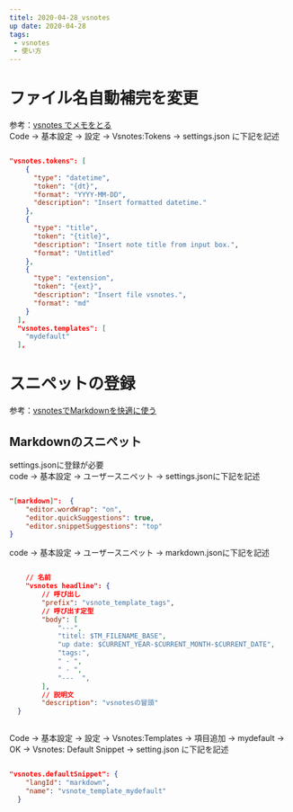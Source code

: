 ```yaml
---
titel: 2020-04-28_vsnotes
up date: 2020-04-28
tags:
 - vsnotes
 - 使い方 
---  
```


# ファイル名自動補完を変更 
参考：[vsnotes でメモをとる](https://blog.chick-p.work/blog/2019/20190528_vsnote-template/)  
Code -> 基本設定 -> 設定 -> Vsnotes:Tokens -> settings.json に下記を記述   
```json:settings.json

"vsnotes.tokens": [
    {
      "type": "datetime",
      "token": "{dt}",
      "format": "YYYY-MM-DD",
      "description": "Insert formatted datetime."
    },
    {
      "type": "title",
      "token": "{title}",
      "description": "Insert note title from input box.",
      "format": "Untitled"
    },
    {
      "type": "extension",
      "token": "{ext}",
      "description": "Insert file vsnotes.",
      "format": "md"
    }
  ],
  "vsnotes.templates": [
    "mydefault"
  ],

```  

# スニペットの登録  
参考：[vsnotesでMarkdownを快適に使う](https://ymegane88.hatenablog.com/entry/2020/01/05/205813)

## Markdownのスニペット
settings.jsonに登録が必要  
code -> 基本設定 -> ユーザースニペット -> settings.jsonに下記を記述  

```json:settings.json

"[markdown]":  {
    "editor.wordWrap": "on",
    "editor.quickSuggestions": true,
    "editor.snippetSuggestions": "top"
}

```

code -> 基本設定 -> ユーザースニペット -> markdown.jsonに下記を記述

```json:markdown.json

	// 名前
	"vsnotes headline": {
		// 呼び出し
		"prefix": "vsnote_template_tags",
		// 呼び出す定型
		"body": [
			"---",
			"titel: $TM_FILENAME_BASE",
			"up date: $CURRENT_YEAR-$CURRENT_MONTH-$CURRENT_DATE",
			"tags:",
			" - ",
			" - ",
			"---  ",
		],
		// 説明文
		"description": "vsnotesの冒頭"
  }
  
```
Code -> 基本設定 -> 設定 -> Vsnotes:Templates -> 項目追加 -> mydefault -> OK -> Vsnotes: Default Snippet -> setting.json に下記を記述  

```json:settings.json

"vsnotes.defaultSnippet": {
    "langId": "markdown",
    "name": "vsnote_template_mydefault"
  }

```  